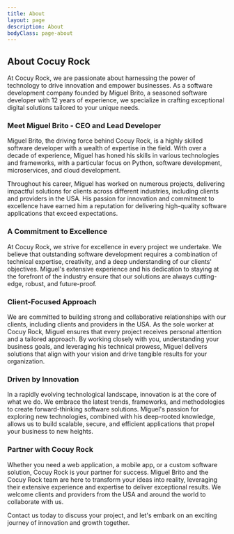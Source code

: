 ```yaml
---
title: About
layout: page
description: About
bodyClass: page-about
---
```


## About Cocuy Rock

At Cocuy Rock, we are passionate about harnessing the power of technology to drive innovation and empower businesses. As a software development company founded by Miguel Brito, a seasoned software developer with 12 years of experience, we specialize in crafting exceptional digital solutions tailored to your unique needs.

### Meet Miguel Brito - CEO and Lead Developer

Miguel Brito, the driving force behind Cocuy Rock, is a highly skilled software developer with a wealth of expertise in the field. With over a decade of experience, Miguel has honed his skills in various technologies and frameworks, with a particular focus on Python, software development, microservices, and cloud development.

Throughout his career, Miguel has worked on numerous projects, delivering impactful solutions for clients across different industries, including clients and providers in the USA. His passion for innovation and commitment to excellence have earned him a reputation for delivering high-quality software applications that exceed expectations.

### A Commitment to Excellence

At Cocuy Rock, we strive for excellence in every project we undertake. We believe that outstanding software development requires a combination of technical expertise, creativity, and a deep understanding of our clients' objectives. Miguel's extensive experience and his dedication to staying at the forefront of the industry ensure that our solutions are always cutting-edge, robust, and future-proof.

### Client-Focused Approach

We are committed to building strong and collaborative relationships with our clients, including clients and providers in the USA. As the sole worker at Cocuy Rock, Miguel ensures that every project receives personal attention and a tailored approach. By working closely with you, understanding your business goals, and leveraging his technical prowess, Miguel delivers solutions that align with your vision and drive tangible results for your organization.

### Driven by Innovation

In a rapidly evolving technological landscape, innovation is at the core of what we do. We embrace the latest trends, frameworks, and methodologies to create forward-thinking software solutions. Miguel's passion for exploring new technologies, combined with his deep-rooted knowledge, allows us to build scalable, secure, and efficient applications that propel your business to new heights.

### Partner with Cocuy Rock

Whether you need a web application, a mobile app, or a custom software solution, Cocuy Rock is your partner for success. Miguel Brito and the Cocuy Rock team are here to transform your ideas into reality, leveraging their extensive experience and expertise to deliver exceptional results. We welcome clients and providers from the USA and around the world to collaborate with us.

Contact us today to discuss your project, and let's embark on an exciting journey of innovation and growth together.